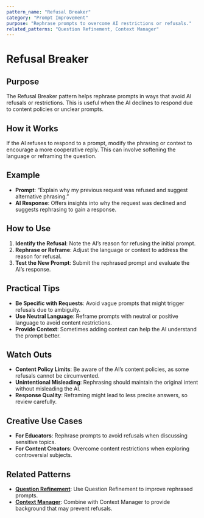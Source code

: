 ```yaml
---
pattern_name: "Refusal Breaker"
category: "Prompt Improvement"
purpose: "Rephrase prompts to overcome AI restrictions or refusals."
related_patterns: "Question Refinement, Context Manager"
---
```


# Refusal Breaker

## Purpose
The Refusal Breaker pattern helps rephrase prompts in ways that avoid AI refusals or restrictions. This is useful when the AI declines to respond due to content policies or unclear prompts.

## How it Works
If the AI refuses to respond to a prompt, modify the phrasing or context to encourage a more cooperative reply. This can involve softening the language or reframing the question.

## Example
- **Prompt**: “Explain why my previous request was refused and suggest alternative phrasing.”
- **AI Response**: Offers insights into why the request was declined and suggests rephrasing to gain a response.

## How to Use
1. **Identify the Refusal**: Note the AI’s reason for refusing the initial prompt.
2. **Rephrase or Reframe**: Adjust the language or context to address the reason for refusal.
3. **Test the New Prompt**: Submit the rephrased prompt and evaluate the AI’s response.

## Practical Tips
- **Be Specific with Requests**: Avoid vague prompts that might trigger refusals due to ambiguity.
- **Use Neutral Language**: Reframe prompts with neutral or positive language to avoid content restrictions.
- **Provide Context**: Sometimes adding context can help the AI understand the prompt better.

## Watch Outs
- **Content Policy Limits**: Be aware of the AI’s content policies, as some refusals cannot be circumvented.
- **Unintentional Misleading**: Rephrasing should maintain the original intent without misleading the AI.
- **Response Quality**: Reframing might lead to less precise answers, so review carefully.

## Creative Use Cases
- **For Educators**: Rephrase prompts to avoid refusals when discussing sensitive topics.
- **For Content Creators**: Overcome content restrictions when exploring controversial subjects.

## Related Patterns
- **[Question Refinement](question-refinement.md)**: Use Question Refinement to improve rephrased prompts.
- **[Context Manager](context-manager.md)**: Combine with Context Manager to provide background that may prevent refusals.
